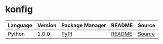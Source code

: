 # konfig

|Language|Version|Package Manager|README|Source|
|-|-|-|-|-|
|Python|1.0.0|[PyPI](https://pypi.org/project/python-invalid-response/1.0.0)|[README](https://github.com/konfig-dev/konfig/tree/main/python#readme)|[Source](https://github.com/konfig-dev/konfig/tree/main/python)|